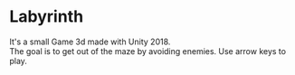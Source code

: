 # Labyrinth

It's a small Game 3d made with Unity 2018.  
The goal is to get out of the maze by avoiding enemies.
Use arrow keys to play.
